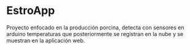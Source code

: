 <h1>EstroApp</h1>
<p>Proyecto enfocado en la producción porcina, detecta con sensores en arduino temperaturas que posteriormente se registran en la nube y se muestran en la aplicación web.</p>
